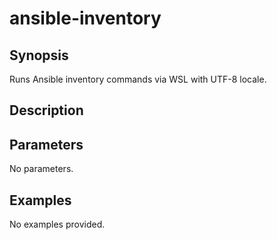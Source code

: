 # ansible-inventory

## Synopsis

Runs Ansible inventory commands via WSL with UTF-8 locale.

## Description



## Parameters
No parameters.
## Examples
No examples provided.
